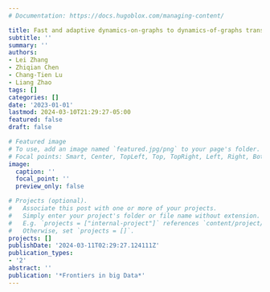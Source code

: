 ```yaml
---
# Documentation: https://docs.hugoblox.com/managing-content/

title: Fast and adaptive dynamics-on-graphs to dynamics-of-graphs translation
subtitle: ''
summary: ''
authors:
- Lei Zhang
- Zhiqian Chen
- Chang-Tien Lu
- Liang Zhao
tags: []
categories: []
date: '2023-01-01'
lastmod: 2024-03-10T21:29:27-05:00
featured: false
draft: false

# Featured image
# To use, add an image named `featured.jpg/png` to your page's folder.
# Focal points: Smart, Center, TopLeft, Top, TopRight, Left, Right, BottomLeft, Bottom, BottomRight.
image:
  caption: ''
  focal_point: ''
  preview_only: false

# Projects (optional).
#   Associate this post with one or more of your projects.
#   Simply enter your project's folder or file name without extension.
#   E.g. `projects = ["internal-project"]` references `content/project/deep-learning/index.md`.
#   Otherwise, set `projects = []`.
projects: []
publishDate: '2024-03-11T02:29:27.124111Z'
publication_types:
- '2'
abstract: ''
publication: '*Frontiers in big Data*'
---
```

